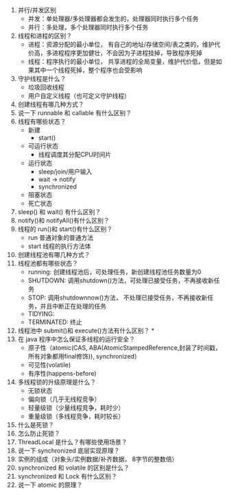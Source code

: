 1. 并行/并发区别
    * 并发：单处理器/多处理器都会发生的，处理器同时执行多个任务
    * 并行：多处理，多个处理器同时执行多个任务
2. 线程和进程的区别？
    * 进程：资源分配的最小单位， 有自己的地址/存储空间/表之类的，维护代价高，多进程程序更加健壮，不会因为子进程挂掉，导致程序死掉
    * 线程：程序执行的最小单位， 共享进程的全局变量，维护代价低，但是如果其中一个线程死掉，整个程序也会受影响
3. 守护线程是什么？
    * 垃圾回收线程
    * 用户自定义线程（也可定义守护线程）
4. 创建线程有哪几种方式？
5. 说一下 runnable 和 callable 有什么区别？
6. 线程有哪些状态？
    * 新建
        * start()
    * 可运行状态
        * 线程调度其分配CPU时间片
    * 运行状态
        * sleep/join/用户输入 
        * wait -> notify
        * synchronized
    * 阻塞状态
    * 死亡状态
7. sleep() 和 wait() 有什么区别？
8. notify()和 notifyAll()有什么区别？
9. 线程的 run()和 start()有什么区别？
    * run 普通对象的普通方法
    * start 线程的执行方法体
10. 创建线程池有哪几种方式？
11. 线程池都有哪些状态？
    * running: 创建线程池后，可处理任务，新创建线程池任务数量为0
    * SHUTDOWN: 调用shutdown()方法，可处理已接受任务，不再接收新任务
    * STOP: 调用shutdownnow()方法， 不处理已接受任务，不再接收新任务，并且中断正在处理的任务
    * TIDYING: 
    * TERMINATED: 终止
12. 线程池中 submit()和 execute()方法有什么区别？
    * 
13. 在 java 程序中怎么保证多线程的运行安全？
    * 原子性（atomic(CAS, ABA(AtomicStampedReference,封装了时间戳，所有对象都用final修饰)), synchronized）
    * 可见性(volatile)
    * 有序性(happens-before)
14. 多线程锁的升级原理是什么？
    * 无锁状态
    * 偏向锁（几乎无线程竞争）
    * 轻量级锁（少量线程竞争，耗时少）
    * 重量级锁（多线程竞争，耗时较长）
15. 什么是死锁？
16. 怎么防止死锁？
17. ThreadLocal 是什么？有哪些使用场景？
18. 说一下 synchronized 底层实现原理？
19. 实例的组成（对象头/实例数据/补齐数据， 8字节的整数倍）
20. synchronized 和 volatile 的区别是什么？
21. synchronized 和 Lock 有什么区别？
22. 说一下 atomic 的原理？
    
    
    
